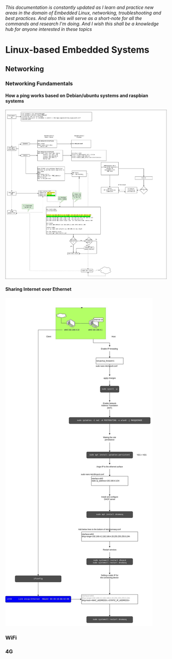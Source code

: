 *This documentation is constantly updated as I learn and practice new areas in the domain of Embedded Linux, networking, troubleshooting and best practices. And also this will serve as a short-note for all the commands and research I'm doing. And I wish this shall be a knowledge hub for anyone interested in these topics*
# Linux-based Embedded Systems
## Networking
### Networking Fundamentals
#### How a ping works based on Debian/ubuntu systems and raspbian systems 

![Network Diagram](https://github.com/kasunvj/SoMs-Im-working-on/blob/main/images/net.jpg?raw=true)

#### Sharing Internet over Ethernet

![Interent sharing](https://github.com/kasunvj/SoMs-Im-working-on/blob/main/images/dnsmsq%20(1).jpg?raw=true)

### WiFi
### 4G


